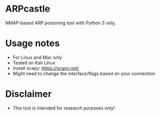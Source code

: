 # ARPcastle
NMAP-based ARP poisoning tool with Python 3 only.

# Usage notes
* For Linux and Mac only
* Tested on Kali Linux
* Install scapy: https://scapy.net/
* Might need to change the interface/flags based on your connection

# Disclaimer
* This tool is intended for research purposes only!
